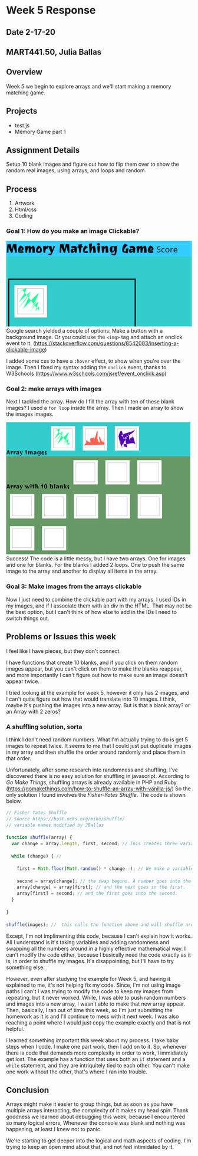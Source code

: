 # Week 5 Response
## Date 2-17-20
## MART441.50, Julia Ballas


## Overview

Week 5 we begin to explore arrays and we'll start making a memory matching game.

## Projects

- test.js
- Memory Game part 1

## Assignment Details

Setup 10 blank images and figure out how to flip them over to show the random real images, using arrays, and loops and random.

## Process

1. Artwork
2. Html/css
3. Coding


### Goal 1: How do you make an image Clickable?
![clickable images](./images/screenshot_clickable.png)
Google search yielded a couple of options:
Make a button with a background image. Or you could use the `<img>` tag and attach an onclick event to it. (https://stackoverflow.com/questions/8542083/inserting-a-clickable-image)

I added some css to have a `:hover` effect, to show when you're over the image. Then I fixed my syntax adding the `onclick` event, thanks to W3Schools (https://www.w3schools.com/jsref/event_onclick.asp)

### Goal 2: make arrays with images

Next I tackled the array. How do I fill the array with ten of these blank images? I used a `for loop` inside the array. Then I made an array to show the images images.

![two arrays with images and blank cards](./images/screenshot_arrays.png)
Success! The code is a little messy, but I have two arrays. One for images and one for blanks. For the blanks I added 2 loops. One to push the same image to the array and another to display all items in the array.

### Goal 3: Make images from the arrays clickable

Now I just need to combine the clickable part with my arrays. I used IDs in my images, and if I associate them with an div in the HTML. That may not be the best option, but I can't think of how else to add in the IDs I need to switch things out.

## Problems or Issues this week

I feel like I have pieces, but they don't connect.

I have functions that create 10 blanks, and if you click on them random images appear, but you can't click on them to make the blanks reappear, and more importantly I can't figure out how to make sure an image doesn't appear twice.

I tried looking at the example for week 5, however it only has 2 images, and I can't quite figure out how that would translate into 10 images. I think, maybe it's pushing the images into a new array. But is that a blank array? or an Array with 2 zeros?

### A shuffling solution, sorta
I think I don't need random numbers. What I'm actually trying to do is get 5 images to repeat twice. It seems to me that I could just put duplicate images in my array and then shuffle the order around randomly and place them in that order.

Unfortunately, after some research into randomness and shuffling, I've discovered there is no easy solution for shuffling in javascript. According to *Go Make Things*, shuffling arrays is already available in PHP and Ruby. (https://gomakethings.com/how-to-shuffle-an-array-with-vanilla-js/) So the only solution I found involves the *Fisher-Yates Shuffle*. The code is shown below.

```js
// Fisher Yates Shuffle
// Source https://bost.ocks.org/mike/shuffle/
// variable names modified by JBallas

function shuffle(array) {
  var change = array.length, first, second; // This creates three variables to use below. Or does it create arrays?

  while (change) { //

    first = Math.floor(Math.random() * change--); // We make a variable where another variable is multipled by a random number and also gets subtracted by 1.

    second = array[change]; // the swap begins. A number goes into the next array.
    array[change] = array[first]; // and the next goes in the first.
    array[first] = second; // and the first goes into the second.
  }

}

shuffle(images); //  this calls the function above and will shuffle around all my images.
```
Except, I'm not implimenting this code, because I can't explain how it works. All I understand is it's taking variables and adding randomness and swapping all the numbers around in a highly effective mathematical way. I can't modify the code either, because I basically need the code exactly as it is, in order to shuffle my images. It's disappointing, but I'll have to try something else.

However, even after studying the example for Week 5, and having it explained to me, it's not helping fix my code. Since, I'm not using image paths I can't I was trying to modify the code to keep my images from repeating, but it never worked.
While, I was able to push random numbers and images into a new array, I wasn't able to make that new array appear. Then, basically, I ran out of time this week, so I'm just submitting the homework as it is and I'll continue to mess with it next week.  I was also reaching a point where I would just copy the example exactly and that is not helpful.

I learned something important this week about my process. I take baby steps when I code. I make one part work, then I add on to it. So, whenever there is code that demands more complexity in order to work, I immidiately get lost. The example has a function that uses both an `if` statement and a `while` statement, and they are intriquitely tied to each other. You can't make one work without the other, that's where I ran into trouble.

## Conclusion

Arrays might make it easier to group things, but as soon as you have multiple arrays interacting, the complexity of it makes my head spin. Thank goodness we learned about debugging this week, because I encountered so many logical errors, Whenever the console was blank and nothing was happening, at least I knew not to panic.

We're starting to get deeper into the logical and math aspects of coding. I'm trying to keep an open mind about that, and not feel intimidated by it.
